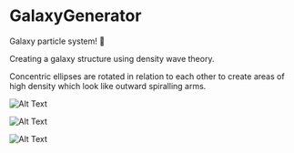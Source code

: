 # GalaxyGenerator

Galaxy particle system! 🌌

Creating a galaxy structure using density wave theory. 

Concentric ellipses are rotated in relation to each other to create areas of high density which look like outward spiralling arms.

![Alt Text](https://thumbs.gfycat.com/RingedMistyCottonmouth-size_restricted.gif)

![Alt Text](https://thumbs.gfycat.com/WaryIllegalGosling-size_restricted.gif)

![Alt Text](https://i.imgur.com/2pZmpFv.gif)

